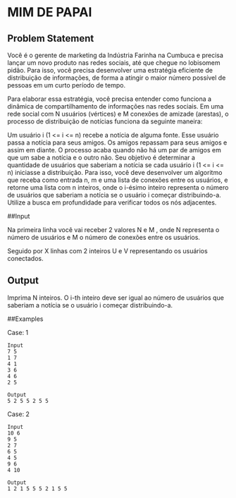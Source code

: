 # MIM DE PAPAI

## Problem Statement

Você é o gerente de marketing da Indústria Farinha na Cumbuca e precisa lançar um novo produto nas redes sociais, até que chegue no lobisomem pidão. Para isso, você precisa desenvolver uma estratégia eficiente de distribuição de informações, de forma a atingir o maior número possível de pessoas em um curto período de tempo.

Para elaborar essa estratégia, você precisa entender como funciona a dinâmica de compartilhamento de informações nas redes sociais. Em uma rede social com N usuários (vértices) e M conexões de amizade (arestas), o processo de distribuição de notícias funciona da seguinte maneira:

Um usuário i (1 <= i <= n) recebe a notícia de alguma fonte.
Esse usuário passa a notícia para seus amigos.
Os amigos repassam para seus amigos e assim em diante.
O processo acaba quando não há um par de amigos em que um sabe a notícia e o outro não.
Seu objetivo é determinar a quantidade de usuários que saberiam a notícia se cada usuário i (1 <= i <= n) iniciasse a distribuição. Para isso, você deve desenvolver um algoritmo que receba como entrada n, m e uma lista de conexões entre os usuários, e retorne uma lista com n inteiros, onde o i-ésimo inteiro representa o número de usuários que saberiam a notícia se o usuário i começar distribuindo-a. Utilize a busca em profundidade para verificar todos os nós adjacentes.

##Input

Na primeira linha você vai receber 2 valores N e M , onde N representa o número de usuários e M o número de conexões entre os usuários.

Seguido por X linhas com 2 inteiros U e V representando os usuários conectados.

## Output

Imprima N inteiros. O i-th inteiro deve ser igual ao número de usuários que saberiam a notícia se o usuário i começar distribuindo-a.

##Examples

Case: 1
```
Input
7 5
1 7
4 1
3 6
4 6
2 5

Output
5 2 5 5 2 5 5
```

Case: 2
```
Input
10 6
9 5
2 7
6 5
4 5
9 6
4 10

Output
1 2 1 5 5 5 2 1 5 5
```